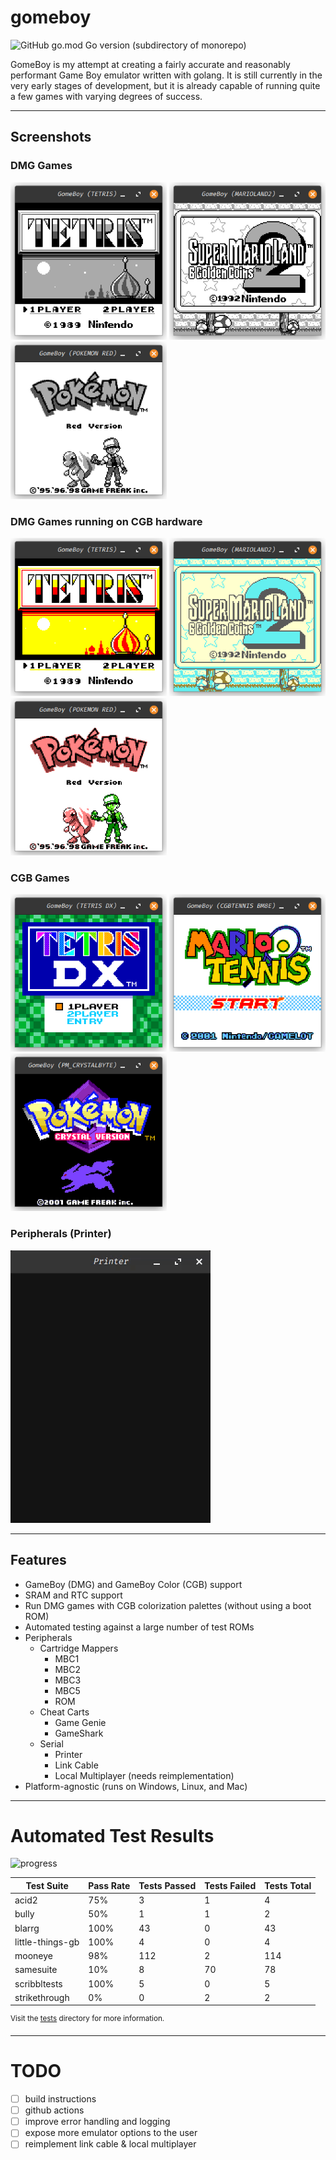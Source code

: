 # gomeboy

![GitHub go.mod Go version (subdirectory of monorepo)](https://img.shields.io/github/go-mod/go-version/thelolagemann/gomeboy)

GomeBoy is my attempt at creating a fairly accurate and reasonably performant Game Boy emulator written with golang. It 
is still currently in the very early stages of development, but it is already capable of running quite a few games with
varying degrees of success.

---

## Screenshots

### DMG Games

<img src="assets/images/tetris.png" width="250"> <img src="assets/images/super-mario-land2.png" width="250"> <img src="assets/images/pokemon-red.png" width="250">

### DMG Games running on CGB hardware

<img src="assets/images/tetris-cgb.png" width="250"> <img src="assets/images/super-mario-land2-cgb.png" width="250"> <img src="assets/images/pokemon-red-cgb.png" width="250">

### CGB Games

<img src="assets/images/tetris-dx.png" width="250"> <img src="assets/images/mario-tennis.png" width="250"> <img src="assets/images/pokemon-crystal.png" width="250">

### Peripherals (Printer)

![Printer](assets/images/printer.gif)

---

## Features


- GameBoy (DMG) and GameBoy Color (CGB) support
- SRAM and RTC support
- Run DMG games with CGB colorization palettes (without using a boot ROM)
- Automated testing against a large number of test ROMs
- Peripherals
	- Cartridge Mappers
      - MBC1	
      - MBC2
      - MBC3
      - MBC5
      - ROM
  - Cheat Carts
    - Game Genie
    - GameShark
  - Serial
    - Printer
    - Link Cable
    - Local Multiplayer (needs reimplementation)
- Platform-agnostic (runs on Windows, Linux, and Mac)

---

# Automated Test Results


![progress](https://progress-bar.dev/69/?scale=100&title=passing%20176,%20failing%2076&width=500)

| Test Suite | Pass Rate | Tests Passed | Tests Failed | Tests Total |
| --- | --- | --- | --- | --- |
| acid2 | 75% | 3 | 1 | 4 |
| bully | 50% | 1 | 1 | 2 |
| blarrg | 100% | 43 | 0 | 43 |
| little-things-gb | 100% | 4 | 0 | 4 |
| mooneye | 98% | 112 | 2 | 114 |
| samesuite | 10% | 8 | 70 | 78 |
| scribbltests | 100% | 5 | 0 | 5 |
| strikethrough | 0% | 0 | 2 | 2 |

<sup>Visit the [tests](tests/README.md) directory for more information.</sup>

---

# TODO

- [ ] build instructions
- [ ] github actions
- [ ] improve error handling and logging
- [ ] expose more emulator options to the user
- [ ] reimplement link cable & local multiplayer